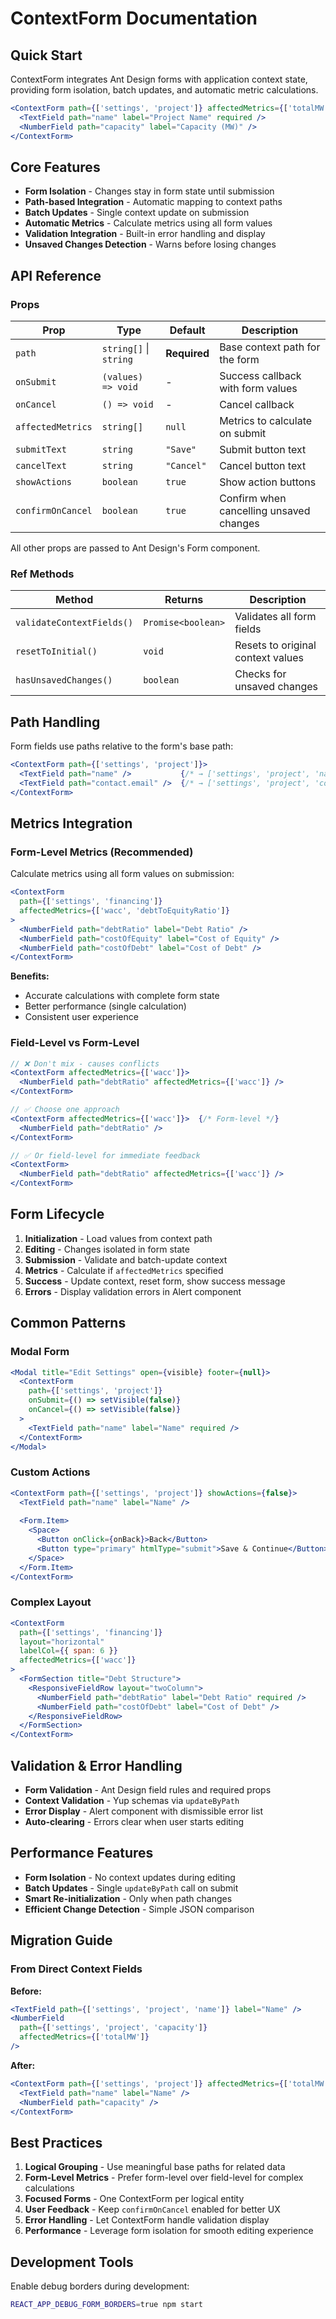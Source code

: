 # ContextForm Documentation

## Quick Start

ContextForm integrates Ant Design forms with application context state, providing form isolation, batch updates, and automatic metric calculations.

```jsx
<ContextForm path={['settings', 'project']} affectedMetrics={['totalMW']}>
  <TextField path="name" label="Project Name" required />
  <NumberField path="capacity" label="Capacity (MW)" />
</ContextForm>
```

## Core Features

- **Form Isolation** - Changes stay in form state until submission
- **Path-based Integration** - Automatic mapping to context paths
- **Batch Updates** - Single context update on submission
- **Automatic Metrics** - Calculate metrics using all form values
- **Validation Integration** - Built-in error handling and display
- **Unsaved Changes Detection** - Warns before losing changes

## API Reference

### Props

| Prop | Type | Default | Description |
|------|------|---------|-------------|
| `path` | `string[]` \| `string` | **Required** | Base context path for the form |
| `onSubmit` | `(values) => void` | - | Success callback with form values |
| `onCancel` | `() => void` | - | Cancel callback |
| `affectedMetrics` | `string[]` | `null` | Metrics to calculate on submit |
| `submitText` | `string` | `"Save"` | Submit button text |
| `cancelText` | `string` | `"Cancel"` | Cancel button text |
| `showActions` | `boolean` | `true` | Show action buttons |
| `confirmOnCancel` | `boolean` | `true` | Confirm when cancelling unsaved changes |

All other props are passed to Ant Design's Form component.

### Ref Methods

| Method | Returns | Description |
|--------|---------|-------------|
| `validateContextFields()` | `Promise<boolean>` | Validates all form fields |
| `resetToInitial()` | `void` | Resets to original context values |
| `hasUnsavedChanges()` | `boolean` | Checks for unsaved changes |

## Path Handling

Form fields use paths relative to the form's base path:

```jsx
<ContextForm path={['settings', 'project']}>
  <TextField path="name" />           {/* → ['settings', 'project', 'name'] */}
  <TextField path="contact.email" />  {/* → ['settings', 'project', 'contact', 'email'] */}
</ContextForm>
```

## Metrics Integration

### Form-Level Metrics (Recommended)
Calculate metrics using all form values on submission:

```jsx
<ContextForm 
  path={['settings', 'financing']}
  affectedMetrics={['wacc', 'debtToEquityRatio']}
>
  <NumberField path="debtRatio" label="Debt Ratio" />
  <NumberField path="costOfEquity" label="Cost of Equity" />
  <NumberField path="costOfDebt" label="Cost of Debt" />
</ContextForm>
```

**Benefits:**
- Accurate calculations with complete form state
- Better performance (single calculation)
- Consistent user experience

### Field-Level vs Form-Level
```jsx
// ❌ Don't mix - causes conflicts
<ContextForm affectedMetrics={['wacc']}>
  <NumberField path="debtRatio" affectedMetrics={['wacc']} />
</ContextForm>

// ✅ Choose one approach
<ContextForm affectedMetrics={['wacc']}>  {/* Form-level */}
  <NumberField path="debtRatio" />
</ContextForm>

// ✅ Or field-level for immediate feedback
<ContextForm>
  <NumberField path="debtRatio" affectedMetrics={['wacc']} />
</ContextForm>
```

## Form Lifecycle

1. **Initialization** - Load values from context path
2. **Editing** - Changes isolated in form state
3. **Submission** - Validate and batch-update context
4. **Metrics** - Calculate if `affectedMetrics` specified
5. **Success** - Update context, reset form, show success message
6. **Errors** - Display validation errors in Alert component

## Common Patterns

### Modal Form
```jsx
<Modal title="Edit Settings" open={visible} footer={null}>
  <ContextForm
    path={['settings', 'project']}
    onSubmit={() => setVisible(false)}
    onCancel={() => setVisible(false)}
  >
    <TextField path="name" label="Name" required />
  </ContextForm>
</Modal>
```

### Custom Actions
```jsx
<ContextForm path={['settings', 'project']} showActions={false}>
  <TextField path="name" label="Name" />
  
  <Form.Item>
    <Space>
      <Button onClick={onBack}>Back</Button>
      <Button type="primary" htmlType="submit">Save & Continue</Button>
    </Space>
  </Form.Item>
</ContextForm>
```

### Complex Layout
```jsx
<ContextForm 
  path={['settings', 'financing']}
  layout="horizontal"
  labelCol={{ span: 6 }}
  affectedMetrics={['wacc']}
>
  <FormSection title="Debt Structure">
    <ResponsiveFieldRow layout="twoColumn">
      <NumberField path="debtRatio" label="Debt Ratio" required />
      <NumberField path="costOfDebt" label="Cost of Debt" />
    </ResponsiveFieldRow>
  </FormSection>
</ContextForm>
```

## Validation & Error Handling

- **Form Validation** - Ant Design field rules and required props
- **Context Validation** - Yup schemas via `updateByPath`
- **Error Display** - Alert component with dismissible error list
- **Auto-clearing** - Errors clear when user starts editing

## Performance Features

- **Form Isolation** - No context updates during editing
- **Batch Updates** - Single `updateByPath` call on submit
- **Smart Re-initialization** - Only when path changes
- **Efficient Change Detection** - Simple JSON comparison

## Migration Guide

### From Direct Context Fields

**Before:**
```jsx
<TextField path={['settings', 'project', 'name']} label="Name" />
<NumberField 
  path={['settings', 'project', 'capacity']} 
  affectedMetrics={['totalMW']}
/>
```

**After:**
```jsx
<ContextForm path={['settings', 'project']} affectedMetrics={['totalMW']}>
  <TextField path="name" label="Name" />
  <NumberField path="capacity" />
</ContextForm>
```

## Best Practices

1. **Logical Grouping** - Use meaningful base paths for related data
2. **Form-Level Metrics** - Prefer form-level over field-level for complex calculations  
3. **Focused Forms** - One ContextForm per logical entity
4. **User Feedback** - Keep `confirmOnCancel` enabled for better UX
5. **Error Handling** - Let ContextForm handle validation display
6. **Performance** - Leverage form isolation for smooth editing experience

## Development Tools

Enable debug borders during development:
```bash
REACT_APP_DEBUG_FORM_BORDERS=true npm start
```